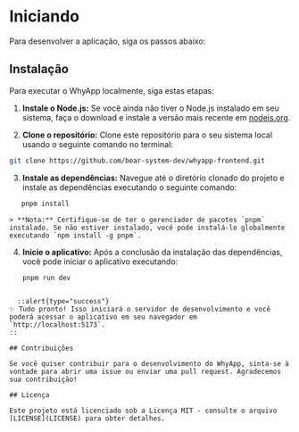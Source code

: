 # Iniciando

 Para desenvolver a aplicação, siga os passos abaixo:

## Instalação

Para executar o WhyApp localmente, siga estas etapas:

1. **Instale o Node.js:** Se você ainda não tiver o Node.js instalado em seu sistema, faça o download e instale a versão mais recente em [nodejs.org](https://nodejs.org/).

2. **Clone o repositório:** Clone este repositório para o seu sistema local usando o seguinte comando no terminal: 

```bash
git clone https://github.com/bear-system-dev/whyapp-frontend.git
```

3. **Instale as dependências:** Navegue até o diretório clonado do projeto e instale as dependências executando o seguinte comando:

 ```bash
    pnpm install
```

    > **Nota:** Certifique-se de ter o gerenciador de pacotes `pnpm` instalado. Se não estiver instalado, você pode instalá-lo globalmente executando `npm install -g pnpm`.

4. **Inicie o aplicativo:** Após a conclusão da instalação das dependências, você pode iniciar o aplicativo executando:

    ```bash
    pnpm run dev
  ```

    ::alert{type="success"}
✨ Tudo pronto! Isso iniciará o servidor de desenvolvimento e você poderá acessar o aplicativo em seu navegador em `http://localhost:5173`.
::

## Contribuições

Se você quiser contribuir para o desenvolvimento do WhyApp, sinta-se à vontade para abrir uma issue ou enviar uma pull request. Agradecemos sua contribuição!

## Licença

Este projeto está licenciado sob a Licença MIT - consulte o arquivo [LICENSE](LICENSE) para obter detalhes.